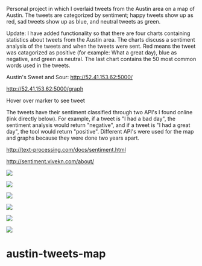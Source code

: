 
Personal project in which I overlaid tweets from the Austin area on a map of Austin. The tweets are categorized by sentiment; happy tweets show up as red, sad tweets show up as blue, and neutral tweets as green.

Update: I have added functionality so that there are four charts containing statistics about tweets from the Austin area.
The charts discuss a sentiment analysis of the tweets and when the tweets were sent. Red means the tweet was catagorized as positive (for example: What a great day), blue as negative, and green as neutral. The last chart contains the 50 most common words used in the tweets.

Austin's Sweet and Sour:
http://52.41.153.62:5000/

http://52.41.153.62:5000/graph

Hover over marker to see tweet

The tweets have their sentiment classified through two API's I found online (link directly below). For example, if a tweet is "I had a bad day", the sentiment analysis would return "negative", and if a tweet is "I had a great day", the tool would return "positive". Different API's were used for the map and graphs because they were done two years apart.

http://text-processing.com/docs/sentiment.html

http://sentiment.vivekn.com/about/

![](http://i.imgur.com/U9RZKpQ.jpg)

![](http://i.imgur.com/PrjFNxy.jpg)

![](http://i.imgur.com/yWBIE92.png)

![](http://i.imgur.com/vqoiRGU.png)

![](http://i.imgur.com/SfiP0yQ.png)

![](http://i.imgur.com/tLrtXEr.png)

# austin-tweets-map
